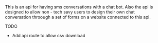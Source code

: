 This is an api for having sms conversations with a chat bot. Also the api is designed to allow non - tech savy users to design their own chat conversation throough a set of forms on a website connected to this api.

TODO

- Add api route to allow csv download

